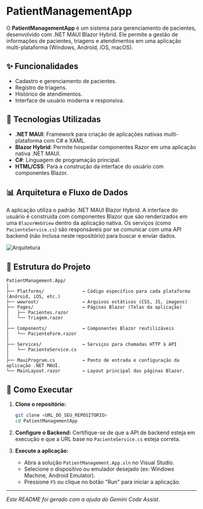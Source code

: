 # PatientManagementApp

O **PatientManagementApp** é um sistema para gerenciamento de pacientes, desenvolvido com .NET MAUI Blazor Hybrid. Ele permite a gestão de informações de pacientes, triagens e atendimentos em uma aplicação multi-plataforma (Windows, Android, iOS, macOS).

## ✨ Funcionalidades

-   Cadastro e gerenciamento de pacientes.
-   Registro de triagens.
-   Histórico de atendimentos.
-   Interface de usuário moderna e responsiva.

## 🚀 Tecnologias Utilizadas

-   **.NET MAUI**: Framework para criação de aplicações nativas multi-plataforma com C# e XAML.
-   **Blazor Hybrid**: Permite hospedar componentes Razor em uma aplicação nativa .NET MAUI.
-   **C#**: Linguagem de programação principal.
-   **HTML/CSS**: Para a construção da interface do usuário com componentes Blazor.

## 📊 Arquitetura e Fluxo de Dados

A aplicação utiliza o padrão .NET MAUI Blazor Hybrid. A interface do usuário é construída com componentes Blazor que são renderizados em uma `BlazorWebView` dentro da aplicação nativa. Os serviços (como `PacienteService.cs`) são responsáveis por se comunicar com uma API backend (não inclusa neste repositório) para buscar e enviar dados.

![Arquitetura](diagram.png)

## 📂 Estrutura do Projeto

```
PatientManagement.App/
│
├── Platforms/              → Código específico para cada plataforma (Android, iOS, etc.)
├── wwwroot/                → Arquivos estáticos (CSS, JS, imagens)
├── Pages/                  → Páginas Blazor (Telas da aplicação)
│   ├── Pacientes.razor
│   └── Triagem.razor
│
├── Components/             → Componentes Blazor reutilizáveis
│   └── PacienteForm.razor
│
├── Services/               → Serviços para chamadas HTTP à API
│   └── PacienteService.cs
│
├── MauiProgram.cs          → Ponto de entrada e configuração da aplicação .NET MAUI.
└── MainLayout.razor        → Layout principal das páginas Blazor.
```

## 🏁 Como Executar

1.  **Clone o repositório:**
    ```bash
    git clone <URL_DO_SEU_REPOSITORIO>
    cd PatientManagementApp
    ```

2.  **Configure o Backend:**
    Certifique-se de que a API de backend esteja em execução e que a URL base no `PacienteService.cs` esteja correta.

3.  **Execute a aplicação:**
    -   Abra a solução `PatientManagement.App.sln` no Visual Studio.
    -   Selecione o dispositivo ou emulador desejado (ex: Windows Machine, Android Emulator).
    -   Pressione `F5` ou clique no botão "Run" para iniciar a aplicação.

---

*Este README foi gerado com a ajuda do Gemini Code Assist.*
